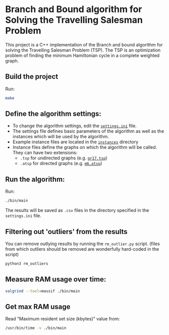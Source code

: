 # Branch and Bound algorithm for Solving the Travelling Salesman Problem

This project is a C++ implementation of the Branch and bound algorithm for solving the Travelling Salesman Problem (TSP). The TSP is an optimization problem of finding the minimum Hamiltonian cycle in a complete weighted graph.

## Build the project

Run:

```bash
make
```

## Define the algorithm settings:

- To change the algorithm settings, edit the [`settings.ini`](settings.ini) file.
- The settings file defines basic parameters of the algorithm as well as the instances which will be used by the algorithm.
- Example instance files are located in the [`instances`](instances) directory
- Instance files define the graphs on which the algorithm will be called. They can have two extensions:
  - `.tsp` for undirected graphs (e.g. [`gr17.tsp`](instances/gr17.tsp))
  - `.atsp` for directed graphs (e.g. [`m6.atsp`](instances/m6.atsp))

## Run the algorithm:

Run:

```bash
./bin/main
```

The results will be saved as `.csv` files in the directory specified in the `settings.ini` file.

## Filtering out 'outliers' from the results

You can remove outlying results by running the `rm_outlier.py` script.
(files from which outliers should be removed are wonderfully hard-coded in the script)

```bash
python3 rm_outliers
```

## Measure RAM usage over time:

```bash
valgrind --tool=massif ./bin/main
```

## Get max RAM usage

Read "Maximum resident set size (kbytes)" value from:

```bash
/usr/bin/time -v ./bin/main
```
